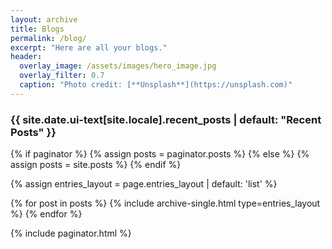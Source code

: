 ```yaml
---
layout: archive
title: Blogs
permalink: /blog/
excerpt: "Here are all your blogs."
header:
  overlay_image: /assets/images/hero_image.jpg
  overlay_filter: 0.7
  caption: "Photo credit: [**Unsplash**](https://unsplash.com)"
---
```


<h3 class="archive__subtitle">{{ site.date.ui-text[site.locale].recent_posts | default: "Recent Posts" }}</h3>

{% if paginator %}
    {% assign posts = paginator.posts %}
{% else %}
    {% assign posts = site.posts %}
{% endif %}

{% assign entries_layout = page.entries_layout | default: 'list' %}
<div class="entries-{{ entries_layout }}">
    {% for post in posts %}
        {% include archive-single.html type=entries_layout %}
    {% endfor %}
</div>

{% include paginator.html %}
